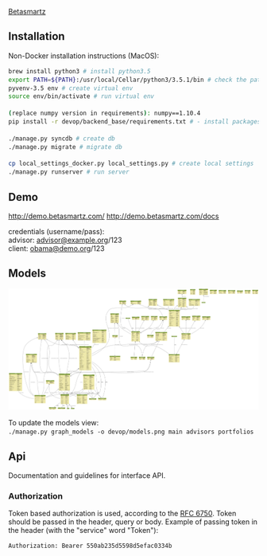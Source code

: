 [Betasmartz](http://betasmartz.com)



## Installation
Non-Docker installation instructions (MacOS):  
```sh
brew install python3 # install python3.5
export PATH=${PATH}:/usr/local/Cellar/python3/3.5.1/bin # check the path
pyvenv-3.5 env # create virtual env
source env/bin/activate # run virtual env

(replace numpy version in requirements): numpy==1.10.4
pip install -r devop/backend_base/requirements.txt # - install packages

./manage.py syncdb # create db
./manage.py migrate # migrate db

cp local_settings_docker.py local_settings.py # create local settings
./manage.py runserver # run server
```



## Demo
http://demo.betasmartz.com/
http://demo.betasmartz.com/docs  

credentials (username/pass):  
advisor: advisor@example.org/123  
client: obama@demo.org/123  



## Models
![models](devop/models.png)

To update the models view:  
`./manage.py graph_models -o devop/models.png main advisors portfolios`



## Api
Documentation and guidelines for interface API.


### Authorization

Token based authorization is used, according to the [RFC 6750](http://tools.ietf.org/html/rfc6750). Token should be passed in the header, query or body. Example of passing token in the header (with the "service" word "Token"):
```
Authorization: Bearer 550ab235d5598d5efac0334b
```
